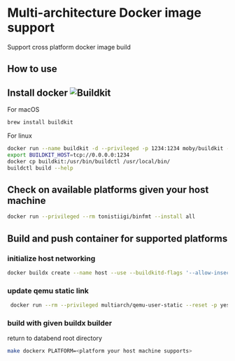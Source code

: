 # Multi-architecture Docker image support

Support cross platform docker image build

## How to use

## Install docker ![Buildkit](https://github.com/moby/buildkit)

For macOS

```bash
brew install buildkit
```

For linux

```bash
docker run --name buildkit -d --privileged -p 1234:1234 moby/buildkit --addr tcp://0.0.0.0:1234
export BUILDKIT_HOST=tcp://0.0.0.0:1234
docker cp buildkit:/usr/bin/buildctl /usr/local/bin/
buildctl build --help
```

## Check on available platforms given your host machine

```bash
docker run --privileged --rm tonistiigi/binfmt --install all
```

## Build and push container for supported platforms

### initialize host networking

```bash
docker buildx create --name host --use --buildkitd-flags '--allow-insecure-entitlement network.host'
```

### update qemu static link

```bash
 docker run --rm --privileged multiarch/qemu-user-static --reset -p yes
```

### build with given buildx builder

return to databend root directory

```bash
make dockerx PLATFORM=<platform your host machine supports>
```